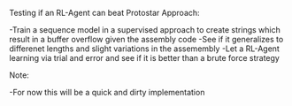 Testing if an RL-Agent can beat Protostar
Approach:

   -Train a sequence model in a supervised approach to create strings which result in a buffer overflow given the assembly code
   -See if it generalizes to differenet lengths and slight variations in the assemembly
   -Let a RL-Agent learning via trial and error and see if it is better than a brute force strategy

Note:

   -For now this will be a quick and dirty implementation

